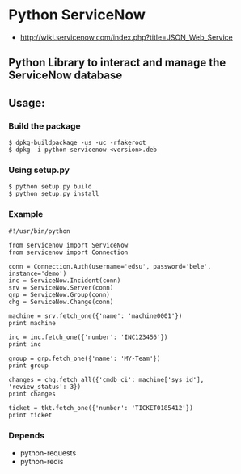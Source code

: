 # Python ServiceNow
* http://wiki.servicenow.com/index.php?title=JSON_Web_Service

## Python Library to interact and manage the ServiceNow database

## Usage:
### Build the package

    $ dpkg-buildpackage -us -uc -rfakeroot
    $ dpkg -i python-servicenow-<version>.deb

### Using setup.py

    $ python setup.py build
    $ python setup.py install

### Example

    #!/usr/bin/python

    from servicenow import ServiceNow
    from servicenow import Connection

    conn = Connection.Auth(username='edsu', password='bele', instance='demo')
    inc = ServiceNow.Incident(conn)
    srv = ServiceNow.Server(conn)
    grp = ServiceNow.Group(conn)
    chg = ServiceNow.Change(conn)

    machine = srv.fetch_one({'name': 'machine0001'})
    print machine

    inc = inc.fetch_one({'number': 'INC123456'})
    print inc

    group = grp.fetch_one({'name': 'MY-Team'})
    print group

    changes = chg.fetch_all({'cmdb_ci': machine['sys_id'], 'review_status': 3})
    print changes

    ticket = tkt.fetch_one({'number': 'TICKET0185412'})
    print ticket

### Depends
* python-requests
* python-redis
